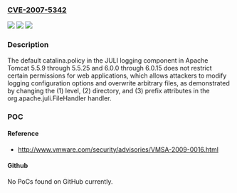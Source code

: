 ### [CVE-2007-5342](https://cve.mitre.org/cgi-bin/cvename.cgi?name=CVE-2007-5342)
![](https://img.shields.io/static/v1?label=Product&message=n%2Fa&color=blue)
![](https://img.shields.io/static/v1?label=Version&message=n%2Fa&color=blue)
![](https://img.shields.io/static/v1?label=Vulnerability&message=n%2Fa&color=brighgreen)

### Description

The default catalina.policy in the JULI logging component in Apache Tomcat 5.5.9 through 5.5.25 and 6.0.0 through 6.0.15 does not restrict certain permissions for web applications, which allows attackers to modify logging configuration options and overwrite arbitrary files, as demonstrated by changing the (1) level, (2) directory, and (3) prefix attributes in the org.apache.juli.FileHandler handler.

### POC

#### Reference
- http://www.vmware.com/security/advisories/VMSA-2009-0016.html

#### Github
No PoCs found on GitHub currently.

